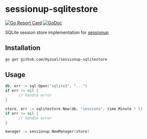 # sessionup-sqlitestore

<!-- TODO: [![Build status]()]() -->
[![Go Report Card](https://goreportcard.com/badge/github.com/Hyzual/sessionup-sqlitestore)](https://goreportcard.com/report/github.com/Hyzual/sessionup-sqlitestore)
[![GoDoc](https://godoc.org/github.com/Hyzual/sessionup-sqlitestore?status.png)](https://godoc.org/github.com/Hyzual/sessionup-sqlitestore)

SQLite session store implementation for [sessionup](https://github.com/swithek/sessionup)

## Installation
```sh
go get github.com/Hyzual/sessionup-sqlitestore
```

## Usage
```go
db, err := sql.Open("sqlite3", "...")
if err != nil {
      // handle error
}

store, err := sqlitestore.New(db, "sessions", time.Minute * 5)
if err != nil {
      // handle error
}

manager := sessionup.NewManager(store)
```
